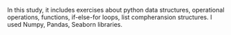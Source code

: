 In this study, it includes exercises about python data structures, operational operations, functions, if-else-for loops, list compheransion structures. I used Numpy, Pandas, Seaborn libraries.